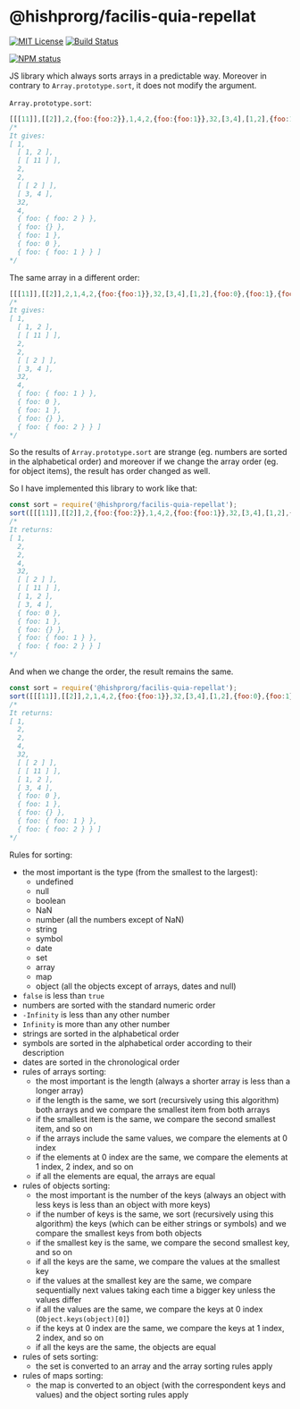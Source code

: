 # @hishprorg/facilis-quia-repellat

[![MIT License](https://img.shields.io/badge/license-mit-green.svg?style=flat-square)](https://opensource.org/licenses/MIT)
[![Build Status](https://travis-ci.org/oprogramador/@hishprorg/facilis-quia-repellat.svg?branch=master)](https://travis-ci.org/oprogramador/@hishprorg/facilis-quia-repellat
)

[![NPM status](https://nodei.co/npm/@hishprorg/facilis-quia-repellat.png?downloads=true&stars=true)](https://npmjs.org/package/@hishprorg/facilis-quia-repellat)

JS library which always sorts arrays in a predictable way. Moreover in contrary to `Array.prototype.sort`, it does not modify the argument.

`Array.prototype.sort`:
```js
[[[11]],[[2]],2,{foo:{foo:2}},1,4,2,{foo:{foo:1}},32,[3,4],[1,2],{foo:1},{foo:0},{foo:{}}].sort()
/*
It gives:
[ 1,
  [ 1, 2 ],
  [ [ 11 ] ],
  2,
  2,
  [ [ 2 ] ],
  [ 3, 4 ],
  32,
  4,
  { foo: { foo: 2 } },
  { foo: {} },
  { foo: 1 },
  { foo: 0 },
  { foo: { foo: 1 } } ]
*/
```

The same array in a different order:
```js
[[[11]],[[2]],2,1,4,2,{foo:{foo:1}},32,[3,4],[1,2],{foo:0},{foo:1},{foo:{}},{foo:{foo:2}}].sort()
/*
It gives:
[ 1,
  [ 1, 2 ],
  [ [ 11 ] ],
  2,
  2,
  [ [ 2 ] ],
  [ 3, 4 ],
  32,
  4,
  { foo: { foo: 1 } },
  { foo: 0 },
  { foo: 1 },
  { foo: {} },
  { foo: { foo: 2 } } ]
*/
```
So the results of `Array.prototype.sort` are strange (eg. numbers are sorted in the alphabetical order) and moreover if we change the array order (eg. for object items), the result has order changed as well.

So I have implemented this library to work like that:
```js
const sort = require('@hishprorg/facilis-quia-repellat');
sort([[[11]],[[2]],2,{foo:{foo:2}},1,4,2,{foo:{foo:1}},32,[3,4],[1,2],{foo:1},{foo:0},{foo:{}}])
/*
It returns:
[ 1,
  2,
  2,
  4,
  32,
  [ [ 2 ] ],
  [ [ 11 ] ],
  [ 1, 2 ],
  [ 3, 4 ],
  { foo: 0 },
  { foo: 1 },
  { foo: {} },
  { foo: { foo: 1 } },
  { foo: { foo: 2 } } ]
*/
```

And when we change the order, the result remains the same.
```js
const sort = require('@hishprorg/facilis-quia-repellat');
sort([[[11]],[[2]],2,1,4,2,{foo:{foo:1}},32,[3,4],[1,2],{foo:0},{foo:1},{foo:{}},{foo:{foo:2}}])
/*
It returns:
[ 1,
  2,
  2,
  4,
  32,
  [ [ 2 ] ],
  [ [ 11 ] ],
  [ 1, 2 ],
  [ 3, 4 ],
  { foo: 0 },
  { foo: 1 },
  { foo: {} },
  { foo: { foo: 1 } },
  { foo: { foo: 2 } } ]
*/
```

Rules for sorting:
- the most important is the type (from the smallest to the largest):
  - undefined
  - null
  - boolean
  - NaN
  - number (all the numbers except of NaN)
  - string
  - symbol
  - date
  - set
  - array
  - map
  - object (all the objects except of arrays, dates and null)
- `false` is less than `true`
- numbers are sorted with the standard numeric order
- `-Infinity` is less than any other number
- `Infinity` is more than any other number
- strings are sorted in the alphabetical order
- symbols are sorted in the alphabetical order according to their description
- dates are sorted in the chronological order
- rules of arrays sorting:
  - the most important is the length (always a shorter array is less than a longer array)
  - if the length is the same, we sort (recursively using this algorithm) both arrays and we compare the smallest item from both arrays
  - if the smallest item is the same, we compare the second smallest item, and so on
  - if the arrays include the same values, we compare the elements at 0 index
  - if the elements at 0 index are the same, we compare the elements at 1 index, 2 index, and so on
  - if all the elements are equal, the arrays are equal
- rules of objects sorting:
  - the most important is the number of the keys (always an object with less keys is less than an object with more keys)
  - if the number of keys is the same, we sort (recursively using this algorithm) the keys (which can be either strings or symbols) and we compare the smallest keys from both objects
  - if the smallest key is the same, we compare the second smallest key, and so on
  - if all the keys are the same, we compare the values at the smallest key
  - if the values at the smallest key are the same, we compare sequentially next values taking each time a bigger key unless the values differ
  - if all the values are the same, we compare the keys at 0 index (`Object.keys(object)[0]`)
  - if the keys at 0 index are the same, we compare the keys at 1 index, 2 index, and so on
  - if all the keys are the same, the objects are equal
- rules of sets sorting:
  - the set is converted to an array and the array sorting rules apply
- rules of maps sorting:
  - the map is converted to an object (with the correspondent keys and values) and the object sorting rules apply

